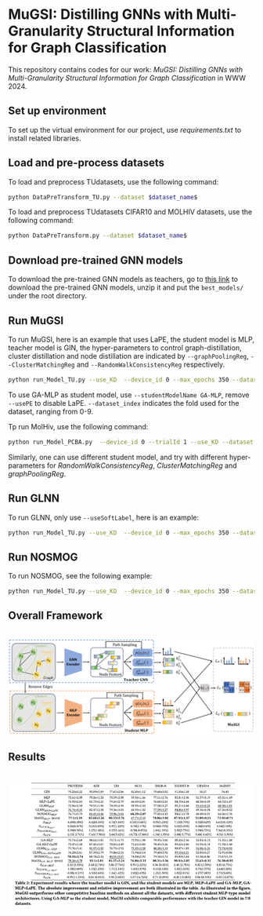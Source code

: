# MuGSI: Distilling GNNs with Multi-Granularity Structural Information for Graph Classification

This repository contains codes for our work: _MuGSI: Distilling GNNs with Multi-Granularity Structural Information for Graph Classification_ in WWW 2024. 

## Set up environment

To set up the virtual environment for our project, use _requirements.txt_ to install related libraries.

## Load and pre-process datasets

To load and preprocess TUdatasets, use the following command:

```bash
python DataPreTransform_TU.py --dataset $dataset_name$
```

To load and preprocess TUdatasets CIFAR10 and MOLHIV datasets, use the following command:

```bash
python DataPreTransform.py --dataset $dataset_name$
```

## Download pre-trained GNN models

To download the pre-trained GNN models as teachers, go to [this link](https://drive.google.com/file/d/1QYlPVbzJua4Ql5PBIl2wtciB2f3f7bnb/view?usp=drive_link) to download the pre-trained GNN models, unzip it and put the `best_models/` under the root directory.

## Run MuGSI

To run MuGSI, here is an example that uses LaPE, the student model is MLP, teacher model is GIN, the hyper-parameters to control graph-distillation, cluster distillation and node distillation are indicated by `--graphPoolingReg`, `--ClusterMatchingReg` and `--RandomWalkConsistencyReg` respectively. 

```bash
python run_Model_TU.py --use_KD  --device_id 0 --max_epochs 350 --dataset REDDIT-BINARY --hidden_dim 64 --out_dim 64 --dataset_index 0 --studentModelName MLP --teacherModelName GIN --lr_patience 30 --usePE --batch_size 32 --num_hops 1 --numWorkers 2  --useSoftLabel --softLabelReg 1.0 --useRandomWalkConsistency --RandomWalkConsistencyReg 0.0001 --useClusterMatching --ClusterMatchingReg 0.01 --useGraphPooling --graphPoolingReg 0.01 --KD_name MuGSI
```

To use GA-MLP as student model, use `--studentModelName GA-MLP`, remove `--usePE` to disable LaPE. `--dataset_index` indicates the fold used for the dataset, ranging from 0-9.

Tp run MolHiv, use the following command:

```bash
python run_Model_PCBA.py  --device_id 0 --trialId 1 --use_KD --dataset ogbg-molhiv  --drop_ratio 0.5  --studentModelName GA-MLP --lr_patience 30  --numWorkers 4 --useSoftLabel --softLabelReg 1.0 --useRandomWalkConsistency --RandomWalkConsistencyReg 0.0001 --useClusterMatching --ClusterMatchingReg 0.01 --useGraphPooling --graphPoolingReg 0.01 --KD_name useJoint
```

Similarly, one can use different student model, and try with different hyper-parameters for _RandomWalkConsistencyReg_, _ClusterMatchingReg_ and _graphPoolingReg_.

## Run GLNN

To run GLNN, only use `--useSoftLabel`, here is an example:
```bash
python run_Model_TU.py --use_KD  --device_id 0 --max_epochs 350 --dataset REDDIT-BINARY --hidden_dim 64 --out_dim 64 --dataset_index 0 --studentModelName MLP --teacherModelName GIN --lr_patience 30 --usePE --batch_size 32 --num_hops 1 --numWorkers 2  --useSoftLabel --softLabelReg 1.0 --KD_name GLNN
```

## Run NOSMOG

To run NOSMOG, see the following example:

```bash
python run_Model_TU.py --use_KD  --device_id 0 --max_epochs 350 --dataset REDDIT-BINARY --hidden_dim 64 --out_dim 64 --dataset_index 0 --studentModelName MLP --teacherModelName GIN --lr_patience 30 --usePE --batch_size 32 --num_hops 1 --numWorkers 2  --useSoftLabel --softLabelReg 1.0 --useNodeSim --nodeSimReg 0.1  --KD_name useNOSMOG
```

## Overall Framework

<p align="center">
  <br />
  <img src="Model.png" width="800">
  <br />
</p>

## Results

<p align="center">
  <br />
  <img src="results.png" width="800">
  <br />
</p>



